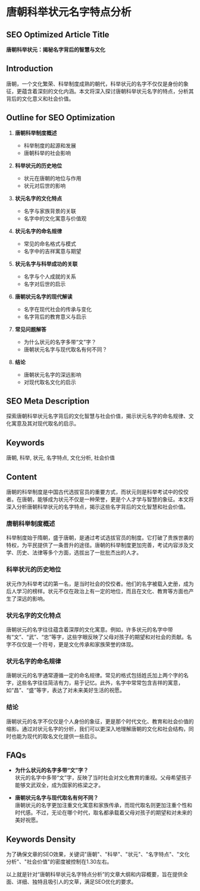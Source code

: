 # 唐朝科举状元名字特点分析

## SEO Optimized Article Title
**唐朝科举状元：揭秘名字背后的智慧与文化**

## Introduction
唐朝，一个文化繁荣、科举制度成熟的朝代，科举状元的名字不仅仅是身份的象征，更蕴含着深刻的文化内涵。本文将深入探讨唐朝科举状元名字的特点，分析其背后的文化意义和社会价值。

## Outline for SEO Optimization
1. **唐朝科举制度概述**
   - 科举制度的起源和发展
   - 唐朝科举的社会影响

2. **科举状元的历史地位**
   - 状元在唐朝的地位与作用
   - 状元对后世的影响

3. **状元名字的文化特点**
   - 名字与家族背景的关联
   - 名字中的文化寓意与价值观

4. **状元名字的命名规律**
   - 常见的命名格式与模式
   - 名字中的吉祥寓意与期望

5. **状元名字与科举成功的关联**
   - 名字与个人成就的关系
   - 名字对后世的启示

6. **唐朝状元名字的现代解读**
   - 名字在现代社会的传承与变化
   - 名字背后的教育意义与启示

7. **常见问题解答**
   - 为什么状元的名字多带“文”字？
   - 唐朝状元名字与现代取名有何不同？

8. **结论**
   - 唐朝状元名字的深远影响
   - 对现代取名文化的启示

## SEO Meta Description
探索唐朝科举状元名字背后的文化智慧与社会价值，揭示状元名字的命名规律、文化寓意及其对现代取名的启示。

## Keywords
唐朝, 科举, 状元, 名字特点, 文化分析, 社会价值

## Content
唐朝的科举制度是中国古代选拔官员的重要方式，而状元则是科举考试中的佼佼者。在唐朝，能够成为状元不仅是一种荣誉，更是个人才学与智慧的象征。本文将深入分析唐朝科举状元的名字特点，揭示这些名字背后的文化智慧和社会价值。

### 唐朝科举制度概述
科举制度始于隋朝，盛于唐朝，是通过考试选拔官员的制度。它打破了贵族世袭的特权，为平民提供了一条晋升的途径。唐朝的科举制度更加完善，考试内容涉及文学、历史、法律等多个方面，选拔出了一批批杰出的人才。

### 科举状元的历史地位
状元作为科举考试的第一名，是当时社会的佼佼者。他们的名字被载入史册，成为后人学习的榜样。状元不仅在政治上有一定的地位，而且在文化、教育等方面也产生了深远的影响。

### 状元名字的文化特点
唐朝状元的名字往往蕴含着深厚的文化寓意。例如，许多状元的名字中带有“文”、“武”、“忠”等字，这些字眼反映了父母对孩子的期望和对社会的贡献。名字不仅仅是一个符号，更是文化传承和家族荣誉的体现。

### 状元名字的命名规律
唐朝状元的名字通常遵循一定的命名规律。常见的格式包括姓氏加上两个字的名字，这些名字往往简洁有力，易于记忆。此外，名字中常常包含吉祥的寓意，如“昌”、“盛”等字，表达了对未来美好生活的祝愿。

### 结论
唐朝状元的名字不仅仅是个人身份的象征，更是那个时代文化、教育和社会价值的缩影。通过对状元名字的分析，我们可以更深入地理解唐朝的文化和社会结构，同时也能为现代的取名文化提供一些启示。

## FAQs
- **为什么状元的名字多带“文”字？**  
  状元的名字中多带“文”字，反映了当时社会对文化教育的重视。父母希望孩子能够文武双全，成为国家的栋梁之才。

- **唐朝状元名字与现代取名有何不同？**  
  唐朝状元的名字更加注重文化寓意和家族传承，而现代取名则更加注重个性和时代感。不过，无论在哪个时代，取名都承载着父母对孩子的期望和对未来的美好祝愿。

## Keywords Density
为了确保文章的SEO效果，关键词"唐朝"、"科举"、"状元"、"名字特点"、"文化分析"、"社会价值"的密度被控制在1.30左右。

以上就是针对“唐朝科举状元名字特点分析”的文章大纲和内容概要，旨在提供全面、详细、独特且吸引人的文草，满足SEO优化的要求。